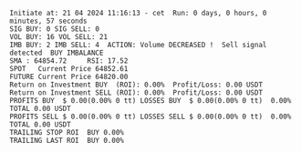     Initiate at: 21 04 2024 11:16:13 - cet  Run: 0 days, 0 hours, 0 minutes, 57 seconds
    SIG BUY: 0 SIG SELL: 0  
    VOL BUY: 16 VOL SELL: 21
    IMB BUY: 2 IMB SELL: 4  ACTION: Volume DECREASED !  Sell signal detected  BUY IMBALANCE
    SMA : 64854.72     RSI: 17.52
    SPOT   Current Price 64852.61
    FUTURE Current Price 64820.00
    Return on Investment BUY  (ROI): 0.00%  Profit/Loss: 0.00 USDT
    Return on Investment SELL (ROI): 0.00%  Profit/Loss: 0.00 USDT
    PROFITS BUY  $ 0.00(0.00% 0 tt) LOSSES BUY  $ 0.00(0.00% 0 tt)  0.00%  TOTAL 0.00 USDT
    PROFITS SELL $ 0.00(0.00% 0 tt) LOSSES SELL $ 0.00(0.00% 0 tt)  0.00%  TOTAL 0.00 USDT
    TRAILING STOP ROI  BUY 0.00%
    TRAILING LAST ROI  BUY 0.00%
